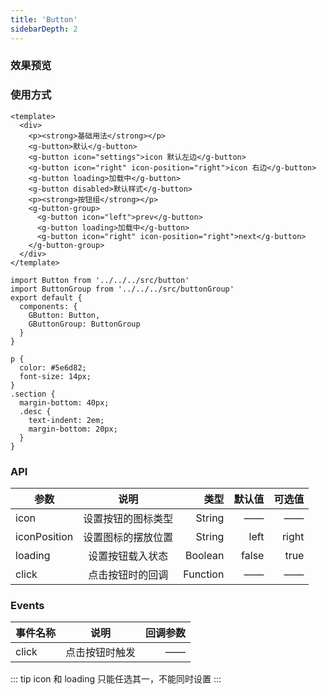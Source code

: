 ```yaml
---
title: 'Button'
sidebarDepth: 2
---
```


### 效果预览

<ClientOnly>
  <button-demo-1/>
</ClientOnly>

### 使用方式

```vue{4}
<template>
  <div>
    <p><strong>基础用法</strong></p>
    <g-button>默认</g-button>
    <g-button icon="settings">icon 默认左边</g-button>
    <g-button icon="right" icon-position="right">icon 右边</g-button>
    <g-button loading>加载中</g-button>
    <g-button disabled>默认样式</g-button>
    <p><strong>按钮组</strong></p>
    <g-button-group>
      <g-button icon="left">prev</g-button>
      <g-button loading>加载中</g-button>
      <g-button icon="right" icon-position="right">next</g-button>
    </g-button-group>
  </div>
</template>
```

```js{4}
import Button from '../../../src/button'
import ButtonGroup from '../../../src/buttonGroup'
export default {
  components: {
    GButton: Button,
    GButtonGroup: ButtonGroup
  }
}
```

```css{4}
p {
  color: #5e6d82;
  font-size: 14px;
}
.section {
  margin-bottom: 40px;
  .desc {
    text-indent: 2em;
    margin-bottom: 20px;
  }
}
```

### API

| 参数         |        说明        |     类型 | 默认值 | 可选值 |
| ------------ | :----------------: | -------: | -----: | -----: |
| icon         | 设置按钮的图标类型 |   String |     —— |     —— |
| iconPosition | 设置图标的摆放位置 |   String |   left |  right |
| loading      |  设置按钮载入状态  |  Boolean |  false |   true |
| click        |  点击按钮时的回调  | Function |     —— |     —— |

### Events

| 事件名称 |      说明      | 回调参数 |
| -------- | :------------: | -------: |
| click    | 点击按钮时触发 |       —— |

::: tip
icon 和 loading 只能任选其一，不能同时设置
:::

